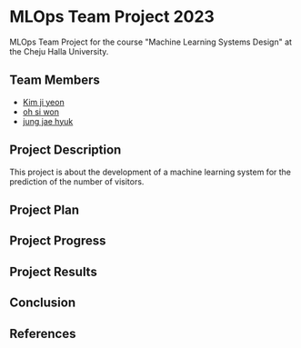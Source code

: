 # MLOps Team Project 2023

MLOps Team Project for the course "Machine Learning Systems Design" at the Cheju Halla University.

## Team Members

- [Kim ji yeon](https://github.com/202021013)
- [oh si won](https://github.com/siwon12)
- [jung jae hyuk](https://github.com/locle0324)
## Project Description

This project is about the development of a machine learning system for the prediction of the number of visitors.

## Project Plan

## Project Progress

## Project Results

## Conclusion

## References

